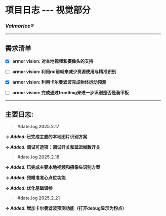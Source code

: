 # 项目日志 --- 视觉部分

###  *Valmorlee®* 


---
## 需求清单

- [x] **armor vision: 对本地视频和摄像头的支持**
- [ ] **armor vision: 利用roi前帧来减少资源使用与精准识别**
- [x] **armor vision: 利用卡尔曼滤波完成物体运动预测**
- [ ] **armor vision: 完成通过frontImg来进一步识别是否是装甲板**


---

## 主要日志: 

> **#date.log 2025.2.17**

**-> *Added:* 已完成主要的本地图片识别方案**

**-> *Added:* 调试可选项：调试开关和延迟帧数开关**



> **#date.log 2025.2.18**

**-> *Added:* 已完成主要本地视频和摄像头识别方案**

**-> *Added:* 预瞄准准心点位功能**

**-> *Added:* 优化基础调参**


> **#date.log 2025.2.21**

**-> *Added:* 增加卡尔曼滤波预测功能（打开debug显示为粉点）**


